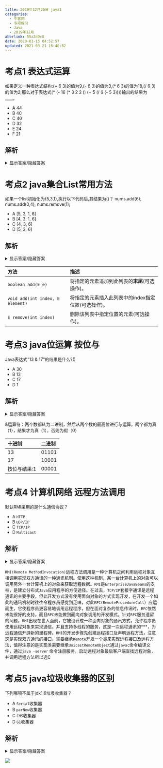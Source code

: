 ```yaml
---
title: 2019年12月25日 java1
categories: 
  - 牛客网
  - 专项练习
  - Java
  - 2019年12月
abbrlink: 55a2d9c8
date: 2020-01-15 04:52:57
updated: 2021-03-21 16:40:52
---
```

# 考点1 表达式运算
如果定义一种表达式结构:(+ 6 3)的值为9,(- 6 3)的值为3,(* 6 3)的值为18,(/ 6 3)的值为2;那么对于表达式(* (- 16 (* 3 2 2 )) (+ 5 (/ 6 (- 5 3))))输出的结果为____。
- A 44
- B 40
- C 40
- D 32
- E 24
- F 21

## 解析
<details><summary>显示答案/隐藏答案</summary>正确答案: D</details>


# 考点2 java集合List常用方法
如果一个list初始化为{5,3,1},执行以下代码后,其结果为()？
nums.add(6);
nums.add(0,4);
nums.remove(1);
- A [5, 3, 1, 6]
- B [4, 3, 1, 6]
- C [4, 3, 6]
- D [5, 3, 6]

## 解析
<details><summary>显示答案/隐藏答案</summary>正确答案: B</details>

|方法|描述|
|:--|:--|
|`boolean add(E e)`|将指定的元素追加到此列表的**末尾**(可选操作)。|
|`void add(int index, E element)`|将指定的元素插入此列表中的index指定位置(可选操作)。 |
|`E remove(int index)`|删除该列表中指定位置的元素(可选操作)。|

# 考点3 java位运算 按位与
Java表达式"13 & 17"的结果是什么?()
- A 30
- B 13
- C 17
- D 1

## 解析
<details><summary>显示答案/隐藏答案</summary>正确答案: D</details>

&运算符：两个数都转为二进制，然后从两个数的最高位进行与运算，两个都为真（1），结果才为真（1），否则为假（0）

|十进制|二进制|
|:--|:--|
|13|01101|
|17|10001|
|按位与结果:1|00001|

# 考点4 计算机网络 远程方法调用
默认RMI采用的是什么通信协议？
- A `HTTP`
- B `UDP/IP`
- C `TCP/IP`
- D `Multicast`

## 解析
<details><summary>显示答案/隐藏答案</summary>正确答案: C</details>

`RMI(Remote MethodInvocation)`远程方法调用是一种计算机之间利用远程对象互相调用实现双方通讯的一种通讯机制。使用这种机制，某一台计算机上的对象可以调用另外一台计算机上的对象来获取远程数据。`RMI`是`EnterpriseJavaBeans`的支柱，是建立分布式`Java`应用程序的方便途径。在过去，`TCP/IP`套接字通讯是远程通讯的主要手段，但此开发方式没有使用面向对象的方式实现开发，在开发一个如此的通讯机制时往往令程序员感觉到乏味，对此`RPC(RemoteProcedureCall`）应运而生，它使程序员更容易地调用远程程序，但在面对复杂的信息传讯时，`RPC`依然未能很好的支持，而且`RPC`未能做到面向对象调用的开发模式。针对`RPC`服务遗留的问题，`RMI`出现在世人面前，它被设计成一种面向对象的通讯方式，允许程序员使用远程对象来实现通信，并且支持多线程的服务，这是一次远程通讯的***，为远程通信开辟新的里程碑。`RMI`的开发步骤先创建远程接口及声明远程方法，注意这是实现双方通讯的接口，需要继承`Remote`开发一个类来实现远程接口及远程方法，值得注意的是实现类需要继承`UnicastRemoteObject`通过`javac`命令编译文件，通过`java -server` 命令注册服务，启动远程对象最后客户端查找远程对象，并调用远程方法所以选C

# 考点5 java垃圾收集器的区别
下列哪项不属于jdk1.6垃圾收集器？
- A `Serial`收集器
- B `parNew`收集器
- C `CMS`收集器
- D `G1`收集器

## 解析
<details><summary>显示答案/隐藏答案</summary>正确答案: D</details>

![](https://uploadfiles.nowcoder.com/images/20170223/6741161_1487851243302_B9F7B4500368A60BFE23DC6CC3C3F153)
